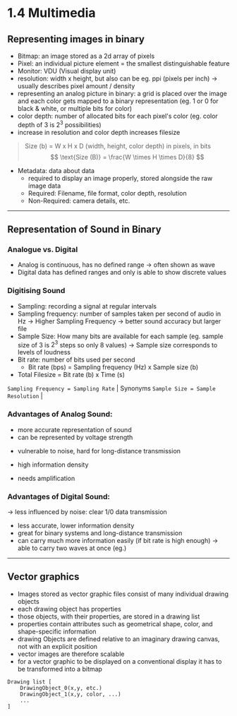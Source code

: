 # 1.4 Multimedia

## Representing images in binary
- Bitmap: an image stored as a 2d array of pixels
- Pixel: an individual picture element
    = the smallest distinguishable feature
- Monitor: VDU (Visual display unit)
- resolution: width x height, but also can be eg. ppi (pixels per inch)
    -> usually describes pixel amount / density
- representing an analog picture in binary: a grid is placed over the image and each color gets mapped to a binary representation (eg. 1 or 0 for black & white, or multiple bits for color)
- color depth: number of allocated bits for each pixel's color (eg. color depth of 3 is $2^3$ possibilities)
- increase in resolution and color depth increases filesize

> Size (b) = W x H x D (width, height, color depth)
> in pixels, in bits
> $$ \text{Size (B)} = \frac{W \times H \times D}{8} $$

- Metadata: data about data
    - required to display an image properly, stored alongside the raw image data
    - Required:
        Filename, file format, color depth, resolution
    - Non-Required: camera details, etc.

---
## Representation of Sound in Binary

### Analogue vs. Digital
- Analog is continuous, has no defined range -> often shown as wave
- Digital data has defined ranges and only is able to show discrete values

### Digitising Sound
- Sampling: recording a signal at regular intervals
- Sampling frequency: number of samples taken per second of audio in Hz
    -> Higher Sampling Frequency -> better sound accuracy but larger file
- Sample Size: How many bits are available for each sample (eg. sample size of 3 is $2^3$ steps so only 8 values)
    -> Sample size corresponds to levels of loudness
- Bit rate: number of bits used per second
    - Bit rate (bps) = Sampling frequency (Hz) x Sample size (b)
- Total Filesize = Bit rate (b) x Time (s)

`Sampling Frequency = Sampling Rate` | Synonyms
`Sample Size = Sample Resolution` |

### Advantages of Analog Sound:
+ more accurate representation of sound
+ can be represented by voltage strength
- vulnerable to noise, hard for long-distance transmission
+ high information density
- needs amplification

### Advantages of Digital Sound:
-> less influenced by noise: clear 1/0 data transmission
- less accurate, lower information density
- great for binary systems and long-distance transmission
- can carry much more information easily (if bit rate is high enough)
    -> able to carry two waves at once (eg.)

---
## Vector graphics
- Images stored as vector graphic files consist of many individual drawing objects
- each drawing object has properties
- those objects, with their properties, are stored in a drawing list
- properties contain attributes such as geometrical shape, color, and shape-specific information
- drawing Objects are defined relative to an imaginary drawing canvas, not with an explicit position
- vector images are therefore scalable
- for a vector graphic to be displayed on a conventional display it has to be transformed into a bitmap

```
Drawing list [
    DrawingObject_0(x,y, etc.)
    DrawingObject_1(x,y, color, ...)
    ...
]
```